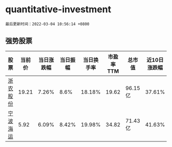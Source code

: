 # quantitative-investment

`最后更新时间：2022-03-04 10:56:14 +0800`

## 强势股票

|股票|当前价|当日涨跌幅|当日振幅|当日换手率|市盈率TTM|总市值|近10日涨跌幅|
|----|----|----|----|----|----|----|----|
|[浙农股份](https://xueqiu.com/S/SZ002758)|19.21|7.26%|8.6%|18.18%|19.62|96.15亿|37.61%|
|[宁波海运](https://xueqiu.com/S/SH600798)|5.92|6.09%|8.42%|19.98%|34.82|71.43亿|41.63%|
